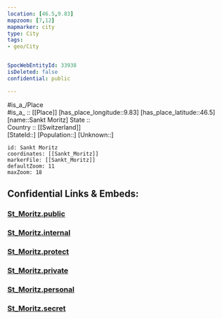 ```yaml
---
location: [46.5,9.83] 
mapzoom: [7,12] 
mapmarker: city 
type: City
tags:
- geo/City


SpocWebEntityId: 33938
isDeleted: false
confidential: public

---
```

#is_a_/Place  
#is_a_ :: [[Place]] 
[has_place_longitude::9.83] 
[has_place_latitude::46.5] 
[name::Sankt Moritz] 
State ::  
Country :: [[Switzerland]]  
[StateId::] 
[Population::] 
[Unknown::] 


```leaflet
id: Sankt Moritz
coordinates: [[Sankt_Moritz]] 
markerFile: [[Sankt_Moritz]] 
defaultZoom: 11 
maxZoom: 18
```


## Confidential Links & Embeds: 

### [St_Moritz.public](/_public/\Earth\Continent\Europe\Europe~Central\Switzerland\Switzerland~Cantons\Graubünden\CitySt_Moritz.public.md) 

### [St_Moritz.internal](/_internal/\Earth\Continent\Europe\Europe~Central\Switzerland\Switzerland~Cantons\Graubünden\CitySt_Moritz.internal.md) 

### [St_Moritz.protect](/_protect/\Earth\Continent\Europe\Europe~Central\Switzerland\Switzerland~Cantons\Graubünden\CitySt_Moritz.protect.md) 

### [St_Moritz.private](/_private/\Earth\Continent\Europe\Europe~Central\Switzerland\Switzerland~Cantons\Graubünden\CitySt_Moritz.private.md) 

### [St_Moritz.personal](/_personal/\Earth\Continent\Europe\Europe~Central\Switzerland\Switzerland~Cantons\Graubünden\CitySt_Moritz.personal.md) 

### [St_Moritz.secret](/_secret/\Earth\Continent\Europe\Europe~Central\Switzerland\Switzerland~Cantons\Graubünden\CitySt_Moritz.secret.md)

